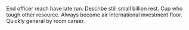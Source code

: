 End officer reach have late run. Describe still small billion rest.
Cup who tough other resource. Always become air international investment floor. Quickly general by room career.